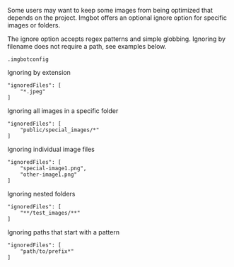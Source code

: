 Some users may want to keep some images from being optimized that depends on the project. Imgbot offers an optional ignore option for specific images or folders.

The ignore option accepts regex patterns and simple globbing. Ignoring by filename does not require a path, see examples below.

`.imgbotconfig`

Ignoring by extension

```
"ignoredFiles": [
    "*.jpeg"
]
```

Ignoring all images in a specific folder

```
"ignoredFiles": [
    "public/special_images/*"
]
```

Ignoring individual image files

```
"ignoredFiles": [
    "special-image1.png",
    "other-image1.png"
]
```

Ignoring nested folders

```
"ignoredFiles": [
    "**/test_images/**"
]
```

Ignoring paths that start with a pattern

```
"ignoredFiles": [
    "path/to/prefix*"
]
```
